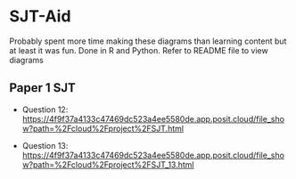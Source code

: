 # SJT-Aid
Probably spent more time making these diagrams than learning content but at least it was fun. Done in R and Python. Refer to README file to view diagrams

## Paper 1 SJT
* Question 12: https://4f9f37a4133c47469dc523a4ee5580de.app.posit.cloud/file_show?path=%2Fcloud%2Fproject%2FSJT.html

* Question 13: https://4f9f37a4133c47469dc523a4ee5580de.app.posit.cloud/file_show?path=%2Fcloud%2Fproject%2FSJT_13.html

